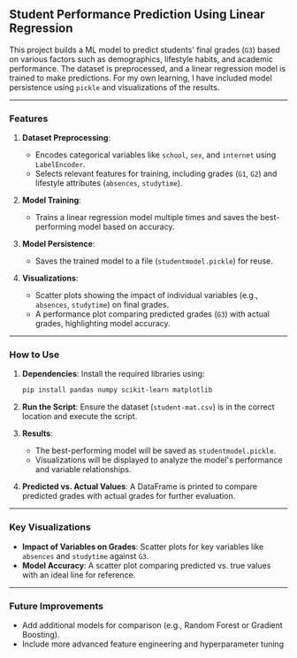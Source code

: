 ## Student Performance Prediction Using Linear Regression

This project builds a ML model to predict students' final grades (`G3`) based on various factors such as demographics, lifestyle habits, and academic performance. The dataset is preprocessed, and a linear regression model is trained to make predictions. 
For my own learning, I have included model persistence using `pickle` and visualizations of the results.

---

### Features
1. **Dataset Preprocessing**:
   - Encodes categorical variables like `school`, `sex`, and `internet` using `LabelEncoder`.
   - Selects relevant features for training, including grades (`G1`, `G2`) and lifestyle attributes (`absences`, `studytime`).

2. **Model Training**:
   - Trains a linear regression model multiple times and saves the best-performing model based on accuracy.

3. **Model Persistence**:
   - Saves the trained model to a file (`studentmodel.pickle`) for reuse.

4. **Visualizations**:
   - Scatter plots showing the impact of individual variables (e.g., `absences`, `studytime`) on final grades.
   - A performance plot comparing predicted grades (`G3`) with actual grades, highlighting model accuracy.

---

### How to Use
1. **Dependencies**:
   Install the required libraries using:
   ```bash
   pip install pandas numpy scikit-learn matplotlib
   ```

2. **Run the Script**:
   Ensure the dataset (`student-mat.csv`) is in the correct location and execute the script.

3. **Results**:
   - The best-performing model will be saved as `studentmodel.pickle`.
   - Visualizations will be displayed to analyze the model's performance and variable relationships.

4. **Predicted vs. Actual Values**:
   A DataFrame is printed to compare predicted grades with actual grades for further evaluation.

---

### Key Visualizations
- **Impact of Variables on Grades**: Scatter plots for key variables like `absences` and `studytime` against `G3`.
- **Model Accuracy**: A scatter plot comparing predicted vs. true values with an ideal line for reference.

---

### Future Improvements
- Add additional models for comparison (e.g., Random Forest or Gradient Boosting).
- Include more advanced feature engineering and hyperparameter tuning
